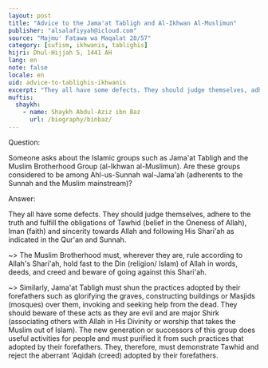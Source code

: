 ```yaml
---
layout: post
title: "Advice to the Jama'at Tabligh and Al-Ikhwan Al-Muslimun"
publisher: "alsalafiyyah@icloud.com"
source: "Majmu' Fatawa wa Maqalat 28/57"
category: [sufism, ikhwanis, tablighis]
hijri: Dhul-Hijjah 5, 1441 AH
lang: en
note: false
locale: en
uid: advice-to-tablighis-ikhwanis
excerpt: "They all have some defects. They should judge themselves, adhere to the truth and fulfill the obligations of Tawhid (belief in the Oneness of Allah), Iman (faith) and sincerity towards Allah and following His Shari'ah as indicated in the Qur'an and Sunnah. "
muftis:
  shaykh: 
    - name: Shaykh Abdul-Aziz ibn Baz
      url: /biography/binbaz/
---
```


Question: 

Someone asks about the Islamic groups such as Jama'at Tabligh and the Muslim Brotherhood Group (al-Ikhwan al-Muslimun). Are these groups considered to be among Ahl-us-Sunnah wal-Jama'ah (adherents to the Sunnah and the Muslim mainstream)?

Answer:

They all have some defects. They should judge themselves, adhere to the truth and fulfill the obligations of Tawhid (belief in the Oneness of Allah), Iman (faith) and sincerity towards Allah and following His Shari'ah as indicated in the Qur'an and Sunnah. 

~> The Muslim Brotherhood must, wherever they are, rule according to Allah's Shari'ah, hold fast to the Din (religion/ Islam) of Allah in words, deeds, and creed and beware of going against this Shari'ah.

~> Similarly, Jama'at Tabligh must shun the practices adopted by their forefathers such as glorifying the graves, constructing buildings or Masjids (mosques) over them, invoking and seeking help from the dead. They should beware of these acts as they are evil and are major Shirk (associating others with Allah in His Divinity or worship that takes the Muslim out of Islam). The new generation or successors of this group does useful activities for people and must purified it from such practices that adopted by their forefathers. They, therefore, must demonstrate Tawhid and reject the aberrant 'Aqidah (creed) adopted by their forefathers.
